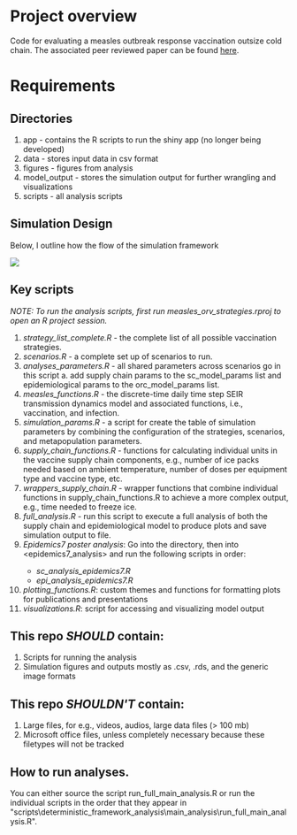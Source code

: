 # Project overview
Code for evaluating a measles outbreak response vaccination outsize cold chain. The associated peer reviewed paper can be found [here](https://www.sciencedirect.com/science/article/pii/S0264410X21011014).

# Requirements
## Directories
1. app - contains the R scripts to run the shiny app (no longer being developed)
2. data - stores input data in csv format
3. figures - figures from analysis
4. model_output - stores the simulation output for further wrangling and visualizations 
5. scripts - all analysis scripts

## Simulation Design 
Below, I outline how the flow of the simulation framework

 ![](simulation_design.png) 
## Key scripts
*NOTE: To run the analysis scripts, first run _measles\_orv\_strategies.rproj_ to open an R project session.*
1. _strategy\_list\_complete.R_ - the complete list of all possible vaccination strategies.
2. _scenarios.R_ - a complete set up of scenarios to run.
3. _analyses\_parameters.R_ - all shared parameters across scenarios go in this script
    a. add supply chain params to the sc_model_params list and epidemiological params to the orc_model_params list.
4. _measles_functions.R_ - the discrete-time daily time step SEIR transmission dynamics model and associated functions, i.e., vaccination, and infection.
5. _simulation\_params.R_ - a script for create the table of simulation parameters by combining the configuration of the strategies, scenarios, and metapopulation parameters.
6. _supply\_chain\_functions.R_ - functions for calculating individual units in the vaccine supply chain components, e.g., number of ice packs needed based on ambient temperature, number of doses per equipment type and vaccine type, etc.
7. _wrappers\_supply\_chain.R_ - wrapper functions that combine individual functions in supply_chain_functions.R to achieve a more complex output, e.g., time needed to freeze ice.
8. _full\_analysis.R_ - run this script to execute a full analysis of both the supply chain and epidemiological model to produce plots and save simulation output to file.
9. *Epidemics7 poster analysis*: Go into the <scripts> directory, then into <epidemics7_analysis> and run the following scripts in order:  
    - _sc\_analysis\_epidemics7.R_
    - _epi_analysis\_epidemics7.R_  
10. _plotting\_functions.R_: custom themes and functions for formatting plots for publications and presentations
11. _visualizations.R_: script for accessing and visualizing model output 


## This repo _SHOULD_ contain:
1. Scripts for running the analysis
2. Simulation figures and outputs mostly as .csv, .rds, and the generic image formats

## This repo _SHOULDN'T_ contain:
1. Large files, for e.g., videos, audios, large data files (> 100 mb)
2. Microsoft office files, unless completely necessary because these filetypes will not be tracked
 
 
 ## How to run analyses.
 
 You can either source the script run_full_main_analysis.R or run the individual scripts in the order that they appear in "scripts\deterministic_framework_analysis\main_analysis\run_full_main_analysis.R".
